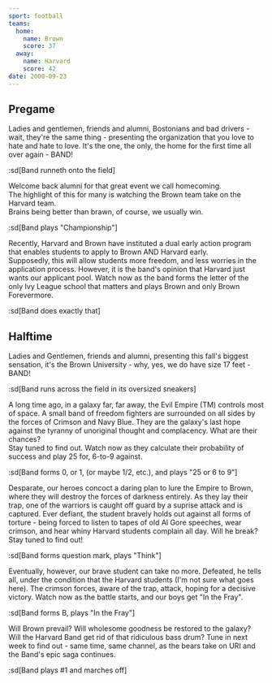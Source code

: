 ```yaml
---
sport: football
teams:
  home:
    name: Brown
    score: 37
  away:
    name: Harvard
    score: 42
date: 2000-09-23
---
```


## Pregame

Ladies and gentlemen, friends and alumni, Bostonians and bad drivers - wait, they're the same thing - presenting the organization that you love to hate and hate to love. It's the one, the only, the home for the first time all over again - BAND!

:sd[Band runneth onto the field]

Welcome back alumni for that great event we call homecoming.  
The highlight of this for many is watching the Brown team take on the Harvard team.  
Brains being better than brawn, of course, we usually win.

:sd[Band plays "Championship"]

Recently, Harvard and Brown have instituted a dual early action program that enables students to apply to Brown AND Harvard early.  
Supposedly, this will allow students more freedom, and less worries in the application process. However, it is the band's opinion that Harvard just wants our applicant pool. Watch now as the band forms the letter of the only Ivy League school that matters and plays Brown and only Brown Forevermore.

:sd[Band does exactly that]

## Halftime

Ladies and Gentlemen, friends and alumni, presenting this fall's biggest sensation, it's the Brown University - why, yes, we do have size 17 feet - BAND!

:sd[Band runs across the field in its oversized sneakers]

A long time ago, in a galaxy far, far away, the Evil Empire (TM) controls most of space. A small band of freedom fighters are surrounded on all sides by the forces of Crimson and Navy Blue. They are the galaxy's last hope against the tyranny of unoriginal thought and complacency. What are their chances?  
Stay tuned to find out. Watch now as they calculate their probability of success and play 25 for, 6-to-9 against.

:sd[Band forms 0, or 1, (or maybe 1/2, etc.), and plays "25 or 6 to 9"]

Desparate, our heroes concoct a daring plan to lure the Empire to Brown, where they will destroy the forces of darkness entirely. As they lay their trap, one of the warriors is caught off guard by a suprise attack and is captured. Ever defiant, the student bravely holds out against all forms of torture - being forced to listen to tapes of old Al Gore speeches, wear crimson, and hear whiny Harvard students complain all day. Will he break? Stay tuned to find out!

:sd[Band forms question mark, plays "Think"]

Eventually, however, our brave student can take no more. Defeated, he tells all, under the condition that the Harvard students (I'm not sure what goes here). The crimson forces, aware of the trap, attack, hoping for a decisive victory. Watch now as the battle starts, and our boys get "In the Fray".

:sd[Band forms B, plays "In the Fray"]

Will Brown prevail? Will wholesome goodness be restored to the galaxy? Will the Harvard Band get rid of that ridiculous bass drum? Tune in next week to find out - same time, same channel, as the bears take on URI and the Band's epic saga continues.

:sd[Band plays #1 and marches off]
